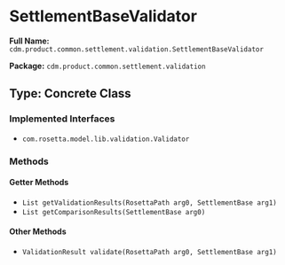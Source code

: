 # SettlementBaseValidator

**Full Name:** `cdm.product.common.settlement.validation.SettlementBaseValidator`

**Package:** `cdm.product.common.settlement.validation`

## Type: Concrete Class

### Implemented Interfaces

- `com.rosetta.model.lib.validation.Validator`

### Methods

#### Getter Methods

- `List getValidationResults(RosettaPath arg0, SettlementBase arg1)`
- `List getComparisonResults(SettlementBase arg0)`

#### Other Methods

- `ValidationResult validate(RosettaPath arg0, SettlementBase arg1)`

